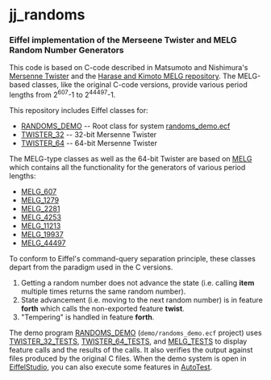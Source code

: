 # jj_randoms
### Eiffel implementation of the Merseene Twister and MELG Random Number Generators

This code is based on C-code described in Matsumoto and Nishimura's [Mersenne Twister](http://www.math.sci.hiroshima-u.ac.jp/~m-mat/MT/emt.html) and the [Harase and Kimoto MELG repository](https://github.com/sharase/melg-64).  The MELG-based classes, like the original C-code versions, provide various period lengths from 2<sup>607</sup>-1 to 2<sup>44497</sup>-1.

This repository includes Eiffel classes for:

- [RANDOMS_DEMO](./demo/randoms_demo.e) -- Root class for system [randoms_demo.ecf](./demo/randoms_demo.ecf)
- [TWISTER_32](./classes/twister_32.e) -- 32-bit Mersenne Twister
- [TWISTER_64](./classes/twister_64.e) -- 64-bit Mersenne Twister

The MELG-type classes as well as the 64-bit Twister are based on
[MELG](./classes/melg.e) which contains all the functionality for the generators of various period lengths:

- [MELG_607](./classes/melg_607.e)
- [MELG_1279](./classes/melg_1279.e)
- [MELG_2281](./classes/melg_2281.e)
- [MELG_4253](./classes/melg_4253.e)
- [MELG_11213](./classes/melg_11213.e)
- [MELG_19937](./classes/melg_19937.e)
- [MELG_44497](./classes/melg_44497.e)


To conform to Eiffel's command-query separation principle, these classes depart from the paradigm used in the C versions.

1.  Getting a random number does not advance the state (i.e. calling **item** multiple times returns the same random number).
2.  State advancement (i.e. moving to the next random number) is in feature **forth** which calls the non-exported feature **twist**.
3.  "Tempering" is handled in feature **forth**.

The demo program [RANDOMS_DEMO](./demo/randoms_demo.e) (`demo/randoms_demo.ecf` project) uses [TWISTER\_32\_TESTS](./tests/twister_32_tests.e), [TWISTER\_64\_TESTS](./tests/twister_64_tests.e), and [MELG_TESTS](./tests/melg_tests.e) to display feature calls and the results of the calls.  It also verifies the output against files produced by the original C files.  When the demo system is open in [EiffelStudio](www.eiffel.com), you can also execute some features in [AutoTest](https://www.eiffel.org/doc/eiffelstudio/AutoTest).
